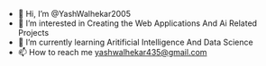 - 👋 Hi, I’m @YashWalhekar2005
- 👀 I’m interested in Creating the Web Applications And Ai Related Projects
- 🌱 I’m currently learning Aritificial Intelligence And Data Science
- 📫 How to reach me yashwalhekar435@gmail.com

<!---
YashWalhekar2005/YashWalhekar2005 is a ✨ special ✨ repository because its `README.md` (this file) appears on your GitHub profile.
You can click the Preview link to take a look at your changes.
--->
